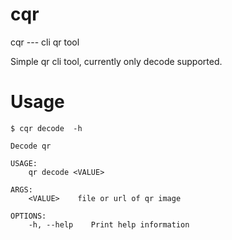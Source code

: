 # cqr

cqr --- cli qr tool

Simple qr cli tool, currently only decode supported.

# Usage

```
$ cqr decode  -h

Decode qr

USAGE:
    qr decode <VALUE>

ARGS:
    <VALUE>    file or url of qr image

OPTIONS:
    -h, --help    Print help information
```
